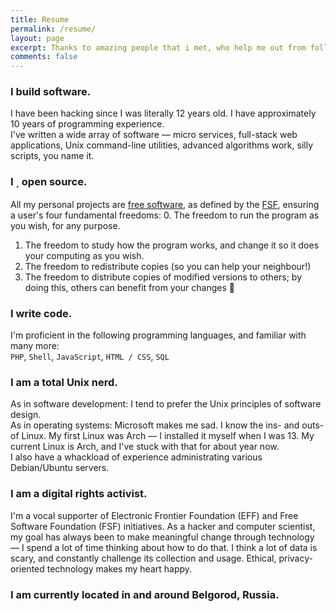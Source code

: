 ```yaml
---
title: Resume
permalink: /resume/
layout: page
excerpt: Thanks to amazing people that i met, who help me out from follishness, connecting me with another good person, giving some advice when i'm at a bad things, pulling me from ordinary to be great.
comments: false
---
```


### I build software.
I have been hacking since I was literally 12 years old. I have approximately 10 years of programming experience.<br>
I've written a wide array of software — micro services, full-stack web applications, Unix command-line utilities, advanced algorithms work, silly scripts, you name it.

### I  open source.
All my personal projects are <a target="_blank" href="https://www.gnu.org/philosophy/free-sw.en.html">free software</a>, as defined by the <a target="_blank" href="https://www.fsf.org/">FSF</a>, ensuring a user's four fundamental freedoms:
0. The freedom to run the program as you wish, for any purpose.
1. The freedom to study how the program works, and change it so it does your computing as you wish.
2. The freedom to redistribute copies (so you can help your neighbour!)
3. The freedom to distribute copies of modified versions to others; by doing this, others can benefit from your changes 

### I write code.
I'm proficient in the following programming languages, and familiar with many more:<br>
`PHP`, `Shell`, `JavaScript`, `HTML / CSS`, `SQL`

### I am a total Unix nerd.
As in software development: I tend to prefer the Unix principles of software design.<br>
As in operating systems: Microsoft makes me sad. I know the ins- and outs- of Linux. My first Linux was Arch — I installed it myself when I was 13. My current Linux is Arch, and I've stuck with that for about year now.<br>
I also have a whackload of experience administrating various Debian/Ubuntu servers.

### I am a digital rights activist.
I'm a vocal supporter of Electronic Frontier Foundation (EFF) and Free Software Foundation (FSF) initiatives. As a hacker and computer scientist, my goal has always been to make meaningful change through technology — I spend a lot of time thinking about how to do that. I think a lot of data is scary, and constantly challenge its collection and usage. Ethical, privacy-oriented technology makes my heart happy.

### I am currently located in and around Belgorod, Russia.